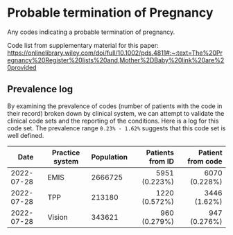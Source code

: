 # Probable termination of Pregnancy

Any codes indicating a probable termination of pregnancy.

Code list from supplementary material for this paper: https://onlinelibrary.wiley.com/doi/full/10.1002/pds.4811#:~:text=The%20Pregnancy%20Register%20lists%20and,Mother%2DBaby%20link%20are%20provided

## Prevalence log

By examining the prevalence of codes (number of patients with the code in their record) broken down by clinical system, we can attempt to validate the clinical code sets and the reporting of the conditions. Here is a log for this code set. The prevalence range `0.23% - 1.62%` suggests that this code set is well defined.

| Date       | Practice system | Population | Patients from ID | Patient from code |
| ---------- | --------------- | ---------- | ---------------: | ----------------: |
| 2022-07-28 | EMIS            | 2666725    | 5951 (0.223%)    | 6070 (0.228%)     | 
| 2022-07-28 | TPP             | 213180     | 1220 (0.572%)    | 3446 (1.62%)      | 
| 2022-07-28 | Vision          | 343621     | 960 (0.279%)     | 947 (0.276%)      | 